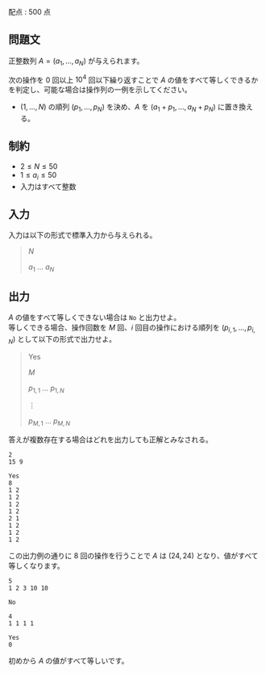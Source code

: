 配点 : $500$ 点

## 問題文

正整数列 $A=(a_1,\ldots,a_N)$ が与えられます。  

次の操作を $0$ 回以上 $10^4$ 回以下繰り返すことで $A$ の値をすべて等しくできるかを判定し、可能な場合は操作列の一例を示してください。

- $(1,\ldots,N)$ の順列 $(p_1,\ldots,p_N)$ を決め、$A$ を $(a_1+p_1,\ldots,a_N+p_N)$ に置き換える。

## 制約

- $2 \leq N \leq 50$
- $1 \leq a_i \leq 50$
- 入力はすべて整数

## 入力

入力は以下の形式で標準入力から与えられる。

> $N$
> 
> $a_1$ $\ldots$ $a_N$

## 出力

$A$ の値をすべて等しくできない場合は `No` と出力せよ。<br>
等しくできる場合、操作回数を $M$ 回、$i$ 回目の操作における順列を $(p_{i,1},\ldots,p_{i,N})$ として以下の形式で出力せよ。

> Yes
> 
> $M$
> 
> $p_{1,1}$ $\ldots$ $p_{1,N}$
> 
> $\vdots$
> 
> $p_{M,1}$ $\ldots$ $p_{M,N}$

答えが複数存在する場合はどれを出力しても正解とみなされる。

```input1
2
15 9
```

```output1
Yes
8
1 2
1 2
1 2
1 2
2 1
1 2
1 2
1 2
```

この出力例の通りに $8$ 回の操作を行うことで $A$ は $(24,24)$ となり、値がすべて等しくなります。

```input2
5
1 2 3 10 10
```

```output2
No
```

```input3
4
1 1 1 1
```

```output3
Yes
0
```

初めから $A$ の値がすべて等しいです。